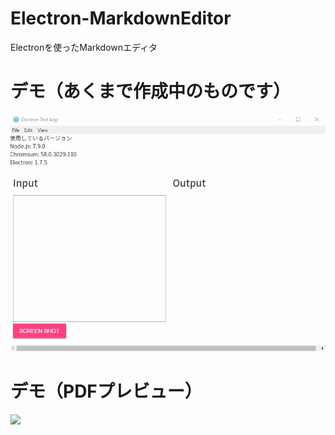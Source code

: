 # Electron-MarkdownEditor
Electronを使ったMarkdownエディタ

# デモ（あくまで作成中のものです）
![](testImg.gif)

# デモ（PDFプレビュー）
![](testImg-PDF)